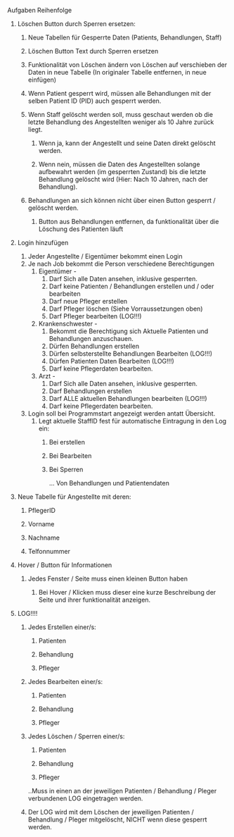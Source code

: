 Aufgaben Reihenfolge

1. Löschen Button durch Sperren ersetzen:
   
   1. Neue Tabellen für Gesperrte Daten (Patients, Behandlungen, Staff)
   
   2. Löschen Button Text durch Sperren ersetzen
   
   3. Funktionalität von Löschen ändern von Löschen auf verschieben der Daten in neue Tabelle (In originaler Tabelle entfernen, in neue einfügen)
   
   4. Wenn Patient gesperrt wird, müssen alle Behandlungen mit der selben Patient ID (PID) auch gesperrt werden.
   
   5. Wenn Staff gelöscht werden soll, muss geschaut werden ob die letzte Behandlung des Angestellten weniger als 10 Jahre zurück liegt.
      
      1. Wenn ja, kann der Angestellt und seine Daten direkt gelöscht werden.
      
      2. Wenn nein, müssen die Daten des Angestellten solange aufbewahrt werden (im gesperrten Zustand) bis die letzte Behandlung gelöscht wird (Hier: Nach 10 Jahren, nach der Behandlung).
   
   6. Behandlungen an sich können nicht über einen Button gesperrt / gelöscht werden.
      
      1. Button aus Behandlungen entfernen, da funktionalität über die Löschung des Patienten läuft

2. Login hinzufügen
   
   1. Jeder Angestellte / Eigentümer bekommt einen Login
   2. Je nach Job bekommt die Person verschiedene Berechtigungen
      1. Eigentümer - 
         1. Darf Sich alle Daten ansehen, inklusive gesperrten.
         2. Darf keine Patienten / Behandlungen erstellen und / oder bearbeiten
         3. Darf neue Pfleger erstellen
         4. Darf Pfleger löschen (Siehe Vorraussetzungen oben)
         5. Darf Pfleger bearbeiten (LOG!!!)
      2. Krankenschwester - 
         1. Bekommt die Berechtigung sich Aktuelle Patienten und Behandlungen anzuschauen.
         2. Dürfen Behandlungen erstellen
         3. Dürfen selbsterstellte Behandlungen Bearbeiten (LOG!!!)
         4. Dürfen Patienten Daten Bearbeiten (LOG!!!)
         5. Darf keine Pflegerdaten bearbeiten.
      3. Arzt -
         1. Darf Sich alle Daten ansehen, inklusive gesperrten.
         2. Darf Behandlungen erstellen
         3. Darf ALLE aktuellen Behandlungen bearbeiten (LOG!!!)
         4. Darf keine Pflegerdaten bearbeiten.
   3. Login soll bei Programmstart angezeigt werden antatt Übersicht.
      1. Legt aktuelle StaffID fest für automatische Eintragung in den Log ein:
         1. Bei erstellen
         2. Bei Bearbeiten
         3. Bei Sperren
            
            ... Von Behandlungen und Patientendaten

3. Neue Tabelle für Angestellte mit deren:
   
   1. PflegerID
   
   2. Vorname
   
   3. Nachname
   
   4. Telfonnummer

4. Hover / Button für Informationen
   
   1. Jedes Fenster / Seite muss einen kleinen Button haben
      
      1. Bei Hover / Klicken muss dieser eine kurze Beschreibung der Seite und ihrer funktionalität anzeigen.

5. LOG!!!!
   
   1. Jedes Erstellen einer/s:
      
      1. Patienten
      
      2. Behandlung
      
      3. Pfleger
   
   2. Jedes Bearbeiten einer/s:
      
      1. Patienten
      
      2. Behandlung
      
      3. Pfleger
   
   3. Jedes Löschen / Sperren einer/s:
      
      1. Patienten
      
      2. Behandlung
      
      3. Pfleger
      
      ..Muss in einen an der jeweiligen Patienten / Behandlung / Pleger verbundenen LOG eingetragen werden.
   
   4. Der LOG wird mit dem Löschen der jeweiligen Patienten / Behandlung / Pleger mitgelöscht, NICHT wenn diese gesperrt werden.

